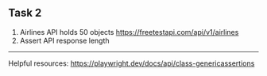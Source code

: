 ## Task 2
1. Airlines API holds 50 objects
https://freetestapi.com/api/v1/airlines
2. Assert API response length

----------------------------------------

Helpful resources: https://playwright.dev/docs/api/class-genericassertions